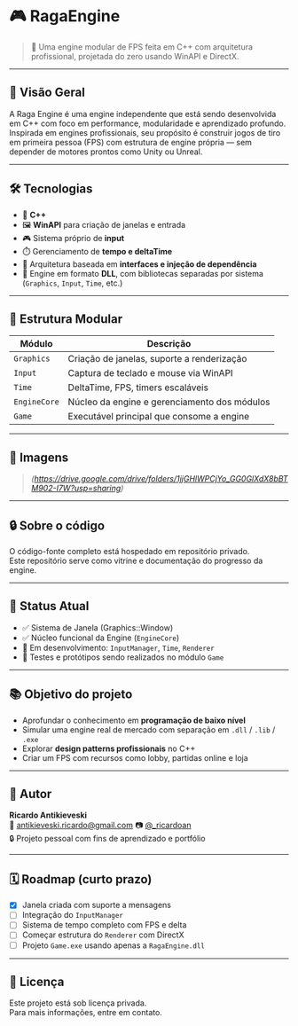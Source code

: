 # 🎮 RagaEngine

> 🧱 Uma engine modular de FPS feita em C++ com arquitetura profissional, projetada do zero usando WinAPI e DirectX.

---

## 🚀 Visão Geral

A Raga Engine é uma engine independente que está sendo desenvolvida em C++ com foco em performance, modularidade e aprendizado profundo. Inspirada em engines profissionais, seu propósito é construir jogos de tiro em primeira pessoa (FPS) com estrutura de engine própria — sem depender de motores prontos como Unity ou Unreal.

---

## 🛠️ Tecnologias

- 🔧 **C++**
- 🖼️ **WinAPI** para criação de janelas e entrada
- 🎮 Sistema próprio de **input**
- ⏱️ Gerenciamento de **tempo e deltaTime**
- 🧩 Arquitetura baseada em **interfaces e injeção de dependência**
- 🔄 Engine em formato **DLL**, com bibliotecas separadas por sistema (`Graphics`, `Input`, `Time`, etc.)

---

## 🧱 Estrutura Modular

| Módulo      | Descrição                                     |
|-------------|-----------------------------------------------|
| `Graphics`  | Criação de janelas, suporte a renderização    |
| `Input`     | Captura de teclado e mouse via WinAPI         |
| `Time`      | DeltaTime, FPS, timers escaláveis             |
| `EngineCore`| Núcleo da engine e gerenciamento dos módulos  |
| `Game`      | Executável principal que consome a engine     |

---

## 📸 Imagens

> *(https://drive.google.com/drive/folders/1jjGHlWPCjYo_GG0GlXdX8bBTM902-I7W?usp=sharing)*

---

## 🔒 Sobre o código

O código-fonte completo está hospedado em repositório privado.  
Este repositório serve como vitrine e documentação do progresso da engine.

---

## 📍 Status Atual

- ✅ Sistema de Janela (Graphics::Window)
- ✅ Núcleo funcional da Engine (`EngineCore`)
- 🚧 Em desenvolvimento: `InputManager`, `Time`, `Renderer`
- 🧪 Testes e protótipos sendo realizados no módulo `Game`

---

## 📚 Objetivo do projeto

- Aprofundar o conhecimento em **programação de baixo nível**
- Simular uma engine real de mercado com separação em `.dll` / `.lib` / `.exe`
- Explorar **design patterns profissionais** no C++
- Criar um FPS com recursos como lobby, partidas online e loja

---

## 👤 Autor

**Ricardo Antikieveski**  
📧 antikieveski.ricardo@gmail.com
📷 [@_ricardoan](https://www.instagram.com/_ricardoan/)  
🔒 Projeto pessoal com fins de aprendizado e portfólio

---

## 🗓️ Roadmap (curto prazo)

- [x] Janela criada com suporte a mensagens
- [ ] Integração do `InputManager`
- [ ] Sistema de tempo completo com FPS e delta
- [ ] Começar estrutura do `Renderer` com DirectX
- [ ] Projeto `Game.exe` usando apenas a `RagaEngine.dll`

---

## 📝 Licença

Este projeto está sob licença privada.  
Para mais informações, entre em contato.

